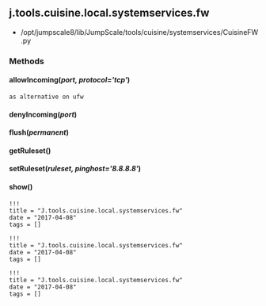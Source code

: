 <!-- toc -->
## j.tools.cuisine.local.systemservices.fw

- /opt/jumpscale8/lib/JumpScale/tools/cuisine/systemservices/CuisineFW.py

### Methods

#### allowIncoming(*port, protocol='tcp'*) 

```
as alternative on ufw

```

#### denyIncoming(*port*) 

#### flush(*permanent*) 

#### getRuleset() 

#### setRuleset(*ruleset, pinghost='8.8.8.8'*) 

#### show() 


```
!!!
title = "J.tools.cuisine.local.systemservices.fw"
date = "2017-04-08"
tags = []
```

```
!!!
title = "J.tools.cuisine.local.systemservices.fw"
date = "2017-04-08"
tags = []
```

```
!!!
title = "J.tools.cuisine.local.systemservices.fw"
date = "2017-04-08"
tags = []
```
